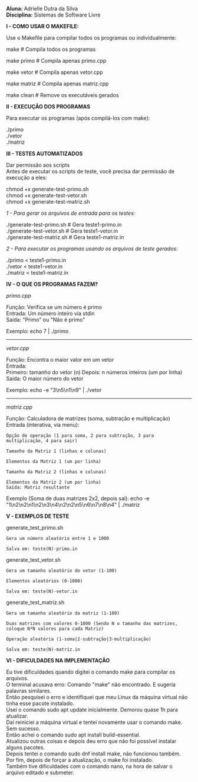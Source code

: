 **Aluna:** Adrielle Dutra da Silva  
**Disciplina:** Sistemas de Software Livre  





**I - COMO USAR O MAKEFILE:**  


Use o Makefile para compilar todos os programas ou individualmente:  

make          # Compila todos os programas  

make primo    # Compila apenas primo.cpp  

make vetor    # Compila apenas vetor.cpp  

make matriz   # Compila apenas matriz.cpp  

make clean    # Remove os executáveis gerados  





**II - EXECUÇÃO DOS PROGRAMAS**  


Para executar os programas (após compilá-los com make):  

./primo  
./vetor  
./matriz





**III - TESTES AUTOMATIZADOS**  


Dar permissão aos scripts  
Antes de executar os scripts de teste, você precisa dar permissão de execução a eles:  

chmod +x generate-test-primo.sh  
chmod +x generate-test-vetor.sh  
chmod +x generate-test-matriz.sh  


*1 - Para gerar os arquivos de entrada para os testes:*  

./generate-test-primo.sh   # Gera teste1-primo.in  
./generate-test-vetor.sh   # Gera teste1-vetor.in  
./generate-test-matriz.sh  # Gera teste1-matriz.in  


*2 - Para executar os programas usando os arquivos de teste gerados:*  

./primo < teste1-primo.in  
./vetor < teste1-vetor.in  
./matriz < teste1-matriz.in  




**IV - O QUE OS PROGRAMAS FAZEM?**  



*primo.cpp*  

Função: Verifica se um número é primo  
Entrada: Um número inteiro via stdin  
Saída: "Primo" ou "Não é primo"  

Exemplo: echo 7 | ./primo  


---------------------------------------------
*vetor.cpp*  

Função: Encontra o maior valor em um vetor  
Entrada:  
    Primeiro: tamanho do vetor (n)
    Depois: n números inteiros (um por linha)
    Saída: O maior número do vetor

Exemplo: echo -e "3\n5\n1\n9" | ./vetor  


--------------------------------------------
*matriz.cpp*  

Função: Calculadora de matrizes (soma, subtração e multiplicação)  
Entrada (interativa, via menu):  

    Opção de operação (1 para soma, 2 para subtração, 3 para multiplicação, 4 para sair)

    Tamanho da Matriz 1 (linhas e colunas)

    Elementos da Matriz 1 (um por linha)

    Tamanho da Matriz 2 (linhas e colunas)

    Elementos da Matriz 2 (um por linha)
    Saída: Matriz resultante


Exemplo (Soma de duas matrizes 2x2, depois sai):
echo -e "1\n2\n2\n1\n2\n3\n4\n2\n2\n5\n6\n7\n8\n4" | ./matriz




**V - EXEMPLOS DE TESTE**

generate_test_primo.sh

    Gera um número aleatório entre 1 e 1000

    Salva em: teste(N)-primo.in


generate_test_vetor.sh

    Gera um tamanho aleatório do vetor (1-100)

    Elementos aleatórios (0-1000)

    Salva em: teste(N)-vetor.in


generate_test_matriz.sh

    Gera um tamanho aleatório da matriz (1-100)

    Duas matrizes com valores 0-1000 (Sendo N o tamanho das matrizes, coloque N*N valores para cada Matriz)

    Operação aleatória (1-soma|2-subtração|3-multiplicação)

    Salva em: teste(N)-matriz.in
    





**VI - DIFICULDADES NA IMPLEMENTAÇÃO**

Eu tive dificuldades quando digitei o comando make para compilar os arquivos.   
O terminal acusava erro: Comando "make" não encontrado. E sugeria palavras similares.   
Então pesquisei o erro e identifiquei que meu Linux da máquina virtual não tinha esse pacote instalado.  
Usei o comando sudo apt update inicialmente. Demorou quase 1h para atualizar.   
Daí reiniciei a máquina virtual e tentei novamente usar o comando make. Sem sucesso.  
Então achei o comando sudo apt install build-essential.   
Atualizou outras coisas e depois deu erro que não foi possível instalar alguns pacotes.  
Depois tentei o comando sudo dnf install make, não funcionou também.  
Por fim, depois de forçar a atualização, o make foi instalado.  
Também tive dificuldades com o comando nano, na hora de salvar o arquivo editado e submeter.
